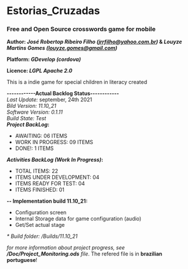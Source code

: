 # Estorias_Cruzadas
### Free and Open Source crosswords game for mobile

**Author: _José Robertop Ribeiro Filho (jrrfilho@yahoo.com.br)_ & _Louyze Martins Gomes (louyze.gomes@gmail.com)_**

**Platform: _GDevelop (cordova)_**

**Licence: _LGPL Apache 2.0_**

This is a indie game for special children in literacy created

**------------Actual Backlog Status------------**\
_Last Update:_ september, 24th 2021\
_Bild Version: 11.10_21_\
_Software Version: 0.1.11_\
_Build State: Test_\
**_Project BackLog_:**
- AWAITING: 06 ITEMS
- WORK IN  PROGRESS: 09 ITEMS
- DONE!: 1 ITEMS

**_Activities BackLog (Work In Progress)_:**
- TOTAL ITEMS: 22
- ITEMS UNDER DEVELOPMENT: 04
- ITEMS READY FOR TEST: 04
- ITEMS FINISHED: 01

**-- Implementation build 11.10_21:**
- Configuration screen
- Internal Storage data for game configuration (audio)
- Get/Set actual stage

_* Build folder: /Builds/11.10_21_


_for more information about project progress, see **/Doc/Project_Monitoring.ods** file_. The refered file is in **brazilian portuguese**! 
